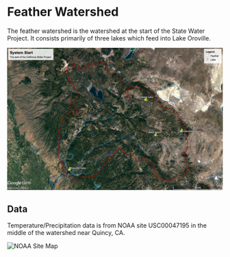 # Feather Watershed

The feather watershed is the watershed at the start of the State Water Project. It consists primarily of three lakes which feed into Lake Oroville.

![Feather Watershed Map](images/watershed_map.jpg)

## Data

Temperature/Precipitation data is from NOAA site USC00047195 in the middle of the watershed near Quincy, CA.

![NOAA Site Map](images/noaa_site_map.png)
